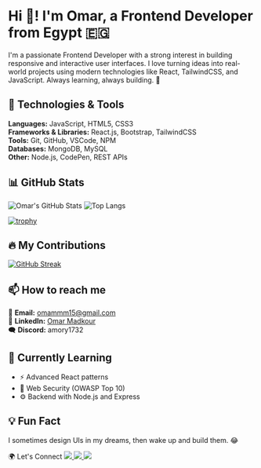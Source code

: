 # Hi 👋! I'm Omar, a Frontend Developer from Egypt 🇪🇬

I'm a passionate Frontend Developer with a strong interest in building responsive and interactive user interfaces. I love turning ideas into real-world projects using modern technologies like React, TailwindCSS, and JavaScript. Always learning, always building. 🚀

## 🚀 Technologies & Tools

**Languages:** JavaScript, HTML5, CSS3  
**Frameworks & Libraries:** React.js, Bootstrap, TailwindCSS  
**Tools:** Git, GitHub, VSCode, NPM  
**Databases:** MongoDB, MySQL  
**Other:** Node.js, CodePen, REST APIs

## 📊 GitHub Stats

![Omar's GitHub Stats](https://github-readme-stats.vercel.app/api?username=omarmadkour&show_icons=true&theme=tokyonight)
![Top Langs](https://github-readme-stats.vercel.app/api/top-langs/?username=omarmadkour&layout=compact&theme=tokyonight)

[![trophy](https://github-profile-trophy.vercel.app/?username=omarmadkour&theme=tokyonight&row=1&no-bg=true)](https://github.com/ryo-ma/github-profile-trophy)




## 🔥 My Contributions

[![GitHub Streak](https://streak-stats.demolab.com/?user=omarmadkour&theme=tokyonight)](https://git.io/streak-stats)

## 📫 How to reach me

📩 **Email:** [omammm15@gmail.com](mailto:omammm15@gmail.com)  
💼 **LinkedIn:** [Omar Madkour](https://www.linkedin.com/in/omar-madkour-268a53253)  
🗨️ **Discord:** amory1732

## 🧠 Currently Learning

- ⚡ Advanced React patterns
- 🔐 Web Security (OWASP Top 10)
- ⚙️ Backend with Node.js and Express

## 💡 Fun Fact

I sometimes design UIs in my dreams, then wake up and build them. 😂

🌍 Let's Connect
<a href="https://www.linkedin.com/in/omar-madkour-268a53253" target="_blank">
  <img src="https://img.shields.io/badge/LinkedIn-blue?style=for-the-badge&logo=linkedin" />
</a>
<a href="mailto:omammm15@gmail.com">
  <img src="https://img.shields.io/badge/Gmail-red?style=for-the-badge&logo=gmail&logoColor=white" />
</a>
<a href="https://discord.com/users/amory1732">
  <img src="https://img.shields.io/badge/Discord-7289DA?style=for-the-badge&logo=discord&logoColor=white" />
</a>

